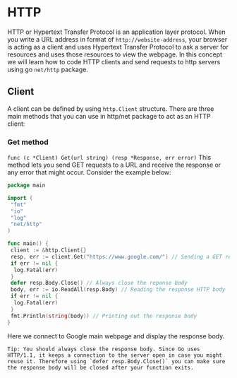 # HTTP

HTTP or Hypertext Transfer Protocol is an application layer protocol. When you write a URL address in format of `http://website-address`, your browser is acting as a client and uses Hypertext Transfer Protocol to ask a server for resources and uses those resources to view the webpage.
In this concept we will learn how to code HTTP clients and send requests to http servers using go `net/http` package.

## Client

A client can be defined by using `http.Client` structure.
There are three main methods that you can use in http/net package to act as an HTTP client:

### Get method

`func (c *Client) Get(url string) (resp *Response, err error)`
This method lets you send GET requests to a URL and receive the response or any error that might occur. Consider the example below:

```go
package main

import (
 "fmt"
 "io"
 "log"
 "net/http"
)

func main() {
 client := &http.Client{}
 resp, err := client.Get("https://www.google.com/") // Sending a GET request to google
 if err != nil {
  log.Fatal(err)
 }
 defer resp.Body.Close() // Always close the reponse body
 body, err := io.ReadAll(resp.Body) // Reading the response HTTP body
 if err != nil {
  log.Fatal(err)
 }
 fmt.Println(string(body)) // Printing out the response body
}
```

Here we connect to Google main webpage and display the response body.

~~~~exercism/caution
Tip: You should always close the response body. Since Go uses HTTP/1.1, it keeps a connection to the server open in case you might reuse it. Therefore using `defer resp.Body.Close()` you can make sure the response body will be closed after your function exits.  
~~~~
